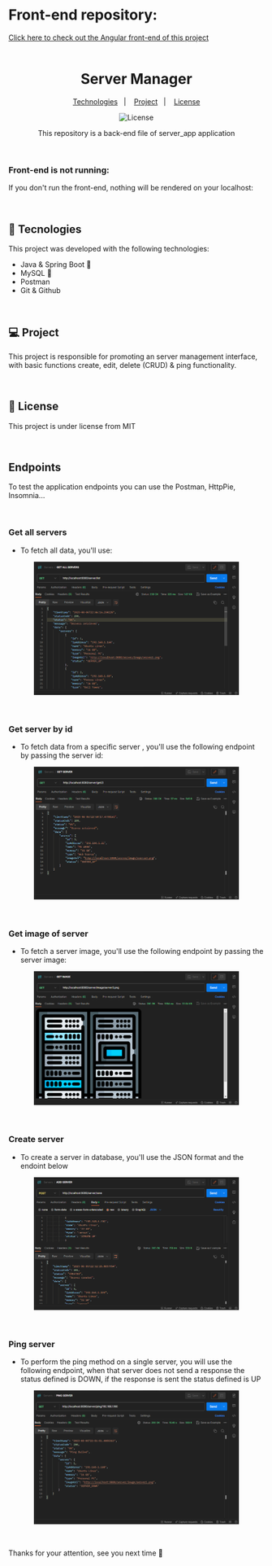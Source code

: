 # Front-end repository: 
<a href="https://github.com/CassRamos/server_app_frontend" target="_blank"> Click here to check out the Angular front-end of this project</a>
<br>
<br>

<h1 align="center"> Server Manager </h1>
<p align="center">
  <a href="#-tecnologies">Technologies</a>&nbsp;&nbsp;&nbsp;|&nbsp;&nbsp;&nbsp;
  <a href="#-project">Project</a>&nbsp;&nbsp;&nbsp;|&nbsp;&nbsp;&nbsp;
  <a href="#memo-license">License</a>
  <p align="center">
  <img alt="License" src="https://img.shields.io/static/v1?label=license&message=MIT&color=49AA26&labelColor=000000">
</p>
</p>
<p align="center">
This repository is a back-end file of server_app application<br/>
</p>
<br>

### Front-end is not running:
<p> If you don't run the front-end, nothing will be rendered on your localhost: </p>

<br>

## 🚀 Tecnologies

This project was developed with the following technologies:

- Java & Spring Boot 🍃
- MySQL 🐬
- Postman 
- Git & Github 

 <br>

## 💻 Project

This project is responsible for promoting an server management interface, with basic functions create, edit, delete (CRUD) & ping functionality.

<br>

## :memo: License


This project is under license from MIT

<br>

## Endpoints 
<p>To test the application endpoints you can use the Postman, HttpPie, Insomnia...</p>

<br>

### Get all servers
 - <p> To fetch all data, you'll use: </p>
<p align="center">
  <img alt="All server" src="./img/get_all.png" width="80%">
</p>

<br>

### Get server by id
 - <p> To fetch data from a specific server , you'll use the following endpoint by passing the server id: </p>
<p align="center">
  <img alt="Get by" src="./img/get_by.png" width="80%">
</p>

<br>

### Get image of server
 - <p> To fetch a server image, you'll use the following endpoint by passing the server image: </p>
<p align="center">
  <img alt="Get image" src="./img/get_image.png" width="80%">
</p>

<br>

### Create server
 - <p> To create a server in database, you'll use the JSON format and the endoint below </p>
<p align="center">
  <img alt="Post" src="./img/post_server.png" width="80%">
</p>

<br>

### Ping server
 - <p> To perform the ping method on a single server, you will use the following endpoint, when that server does not send a response the status defined is DOWN, if the response is sent the status defined is UP </p>
<p align="center">
  <img alt="Ping" src="./img/ping_server.png" width="80%">
</p>

<br> 

<p>Thanks for your attention, see you next time 💜</p>

